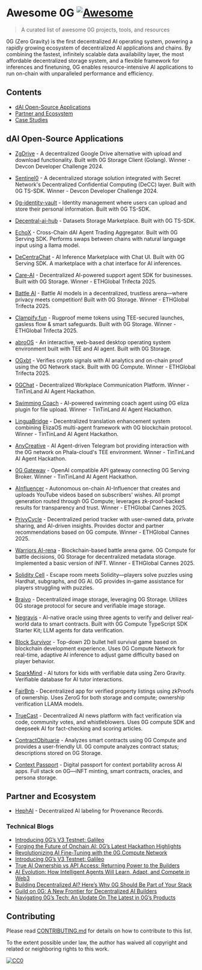 # Awesome 0G [![Awesome](https://awesome.re/badge.svg)](https://awesome.re)

> A curated list of awesome 0G projects, tools, and resources

0G (Zero Gravity) is the first decentralized AI operating system, powering a rapidly growing ecosystem of decentralized AI applications and chains. By combining the fastest, infinitely scalable data availability layer, the most affordable decentralized storage system, and a flexible framework for inferences and finetuning, 0G enables resource-intensive AI applications to run on-chain with unparalleled performance and efficiency.

## Contents

- [dAI Open-Source Applications](#dai-open-source-applications)
- [Partner and Ecosystem](#partner-and-ecosystem)
- [Case Studies](#case-studies)

## dAI Open-Source Applications

- [ZgDrive](https://github.com/udhaykumarbala/zgDrive) - A decentralized Google Drive alternative with upload and download functionality. Built with 0G Storage Client (Golang). Winner - Devcon Developer Challenge 2024.

- [Sentinel0](https://github.com/capGoblin/Sentinel0) - A decentralized storage solution integrated with Secret Network's Decentralized Confidential Computing (DeCC) layer. Built with 0G TS-SDK. Winner - Devcon Developer Challenge 2024.

- [0g-identity-vault](https://github.com/Raaghav-m/0g-identity-vault) - Identity management where users can upload and store their personal information. Built with 0G TS-SDK.

- [Decentral-ai-hub](https://github.com/Jovian-Dsouza/decentral-ai-hub) - Datasets Storage Marketplace. Built with 0G TS-SDK.

- [EchoX](https://dorahacks.io/buidl/20733) - Cross-Chain dAI Agent Trading Aggregator. Built with 0G Serving SDK. Performs swaps between chains with natural language input using a llama model.

- [DeCentraChat](https://dorahacks.io/buidl/20714) - AI Inference Marketplace with Chat UI. Built with 0G Serving SDK. A marketplace with a chat interface for AI inferences.

- [Care-AI](https://github.com/lovish888/care-ai) - Decentralized AI-powered support agent SDK for businesses. Built with 0G Storage. Winner - ETHGlobal Trifecta 2025.

- [Battle AI](https://github.com/Bhavik-punmiya/ethglobal-trifeacta) - Battle AI models in a decentralized, trustless arena—where privacy meets competition! Built with 0G Storage. Winner - ETHGlobal Trifecta 2025.

- [Clampify.fun](https://github.com/vmmuthu31/Clampify.fun) - Rugproof meme tokens using TEE-secured launches, gasless flow & smart safeguards. Built with 0G Storage. Winner - ETHGlobal Trifecta 2025.

- [abroOS](https://github.com/sagarjethi/abroOS) - An interactive, web-based desktop operating system environment built with TEE and AI agent. Built with 0G Storage.

- [OGxbt](https://github.com/chain-l/trifecta) - Verifies crypto signals with AI analytics and on-chain proof using the 0G Network stack. Built with 0G Compute. Winner - ETHGlobal Trifecta 2025.

- [0GChat](https://github.com/0Gchat/0GChat) - Decentralized Workplace Communication Platform. Winner - TinTinLand AI Agent Hackathon.

- [Swimming Coach](https://github.com/jjqk/eliza/tree/develop) - AI-powered swimming coach agent using 0G eliza plugin for file upload. Winner - TinTinLand AI Agent Hackathon.

- [LinguaBridge](https://github.com/redstone-network/LinguaBridge) - Decentralized translation enhancement system combining ElizaOS multi-agent framework with 0G blockchain protocol.  Winner - TinTinLand AI Agent Hackathon.

- [AnyCreative](https://github.com/aiqubits/any-creative) - AI Agent-driven Telegram bot providing interaction with the 0G network on Phala-cloud's TEE environment. Winner - TinTinLand AI Agent Hackathon.

- [0G Gateway](https://github.com/longcipher/0g-gateway) - OpenAI compatible API gateway connecting 0G Serving Broker. Winner - TinTinLand AI Agent Hackathon.

- [AInfluencer](https://github.com/QualiPe/ai-influencer) - Autonomous on-chain AI-Influencer that creates and uploads YouTube videos based on subscribers' wishes. All prompt generation routed through 0G Compute; leverages zk-proof-backed results for transparency and trust. Winner - ETHGlobal Cannes 2025.

- [PrivyCycle](https://github.com/PrivyCycle/dapp) - Decentralized period tracker with user-owned data, private sharing, and AI-driven insights. Provides doctor and partner recommendations based on 0G compute. Winner - ETHGlobal Cannes 2025.

- [Warriors AI-rena](https://github.com/yug49/WarriorsAI-rena) - Blockchain-based battle arena game. 0G Compute for battle decisions, 0G Storage for decentralized metadata storage. Implemented a basic version of iNFT. Winner - ETHGlobal Cannes 2025.

- [Solidity Cell](https://github.com/Riki0923/SolidityCell) - Escape room meets Solidity—players solve puzzles using Hardhat, subgraphs, and 0G AI. 0G provides in-game assistance for players struggling with puzzles.

- [Braivo](https://github.com/toukoum/braivo) - Decentralized image storage, leveraging 0G Storage. Utilizes 0G storage protocol for secure and verifiable image storage.

- [Negravis](https://github.com/Drehalas/Negravis) - AI-native oracle using three agents to verify and deliver real-world data to smart contracts. Built with 0G Compute TypeScript SDK Starter Kit; LLM agents for data verification.

- [Block Survivor](https://github.com/npanium/block-survivor-api) - Top-down 2D bullet hell survival game based on blockchain development experience. Uses 0G Compute Network for real-time, adaptive AI inference to adjust game difficulty based on player behavior.

- [SparkMind](https://github.com/franconicola/ethcannes) - AI tutors for kids with verifiable data using Zero Gravity. Verifiable database for AI tutor interactions.

- [FairBnb](https://github.com/aloksahay/fairbnb) - Decentralized app for verified property listings using zkProofs of ownership. Uses ZeroG for both storage and compute; ownership verification LLAMA models.

- [TrueCast](https://github.com/moabid42/TrueCast) - Decentralized AI news platform with fact verification via code, community votes, and whistleblowers. Uses 0G compute SDK and deepseek AI for fact-checking and scoring articles.

- [ContractObituarie](https://github.com/ErankiAditya8072/contract-obituarie) - Analyzes smart contracts using 0G Compute and provides a user-friendly UI. 0G compute analyzes contract status; descriptions stored on 0G Storage.

- [Context Passport](https://github.com/samuelzey/ethglobalcannes) - Digital passport for context portability across AI apps. Full stack on 0G—iNFT minting, smart contracts, oracles, and persona storage.

## Partner and Ecosystem

- [HephAI](https://www.loom.com/share/3ec002c14b1048fbaff2a3de6f7aa89b?sid=940c4a33-6246-4111-8d08-66c11718684e) - Decentralized AI labeling for Provenance Records.

### Technical Blogs

- [Introducing 0G’s V3 Testnet: Galileo](https://0g.ai/blog/introducing-v3-testnet-galileo)
- [Forging the Future of Onchain AI: 0G’s Latest Hackathon Highlights](https://0g.ai/blog/0g-latest-hackathon-highlights)
- [Revolutionizing AI Fine-Tuning with the 0G Compute Network](https://0g.ai/blog/ai-fine-tuning-with-0g-compute)
- [Introducing 0G’s V3 Testnet: Galileo](https://0g.ai/blog/introducing-v3-testnet-galileo)
- [True AI Ownership vs API Access: Returning Power to the Builders](https://0g.ai/blog/ai-ownership-vs-api-access)
- [AI Evolution: How Intelligent Agents Will Learn, Adapt, and Compete in Web3](https://0g.ai/blog/how-ai-will-adapt-in-web3)
- [Building Decentralized AI? Here’s Why 0G Should Be Part of Your Stack](https://0g.ai/blog/partial-0g-deployment)
- [Guild on 0G: A New Frontier for Decentralized AI Builders](https://0g.ai/blog/guild-on-0g)
- [Navigating 0G’s Tech: An Update On The Latest in 0G’s Products](https://0g.ai/blog/navigating-0g-s-tech-an-update-on-the-latest-in-0g-s-products)

## Contributing

Please read [CONTRIBUTING.md](CONTRIBUTING.md) for details on how to contribute to this list.

To the extent possible under law, the author has waived all copyright and related or neighboring rights to this work.

[![CC0](https://licensebuttons.net/p/zero/1.0/88x31.png)](https://creativecommons.org/publicdomain/zero/1.0/)


